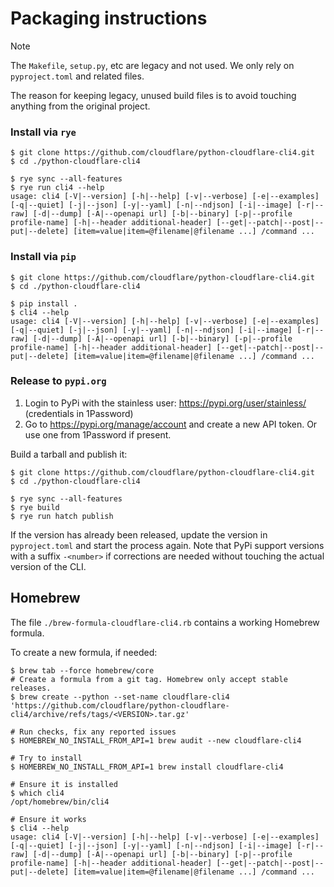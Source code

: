 # Packaging instructions

> [!NOTE]
> The `Makefile`, `setup.py`, etc are legacy and not used. We only rely on `pyproject.toml` and related files.
>
> The reason for keeping legacy, unused build files is to avoid touching anything from the original project.

### Install via `rye`

```shell
$ git clone https://github.com/cloudflare/python-cloudflare-cli4.git
$ cd ./python-cloudflare-cli4

$ rye sync --all-features
$ rye run cli4 --help
usage: cli4 [-V|--version] [-h|--help] [-v|--verbose] [-e|--examples] [-q|--quiet] [-j|--json] [-y|--yaml] [-n|--ndjson] [-i|--image] [-r|--raw] [-d|--dump] [-A|--openapi url] [-b|--binary] [-p|--profile profile-name] [-h|--header additional-header] [--get|--patch|--post|--put|--delete] [item=value|item=@filename|@filename ...] /command ...
```

### Install via `pip`

```shell
$ git clone https://github.com/cloudflare/python-cloudflare-cli4.git
$ cd ./python-cloudflare-cli4

$ pip install .
$ cli4 --help
usage: cli4 [-V|--version] [-h|--help] [-v|--verbose] [-e|--examples] [-q|--quiet] [-j|--json] [-y|--yaml] [-n|--ndjson] [-i|--image] [-r|--raw] [-d|--dump] [-A|--openapi url] [-b|--binary] [-p|--profile profile-name] [-h|--header additional-header] [--get|--patch|--post|--put|--delete] [item=value|item=@filename|@filename ...] /command ...
```

### Release to `pypi.org`

1. Login to PyPi with the stainless user: https://pypi.org/user/stainless/ (credentials in 1Password)
2. Go to https://pypi.org/manage/account and create a new API token. Or use one from 1Password if present.

Build a tarball and publish it:

```shell
$ git clone https://github.com/cloudflare/python-cloudflare-cli4.git
$ cd ./python-cloudflare-cli4

$ rye sync --all-features
$ rye build
$ rye run hatch publish
```

If the version has already been released, update the version in `pyproject.toml` and start the process again.
Note that PyPi support versions with a suffix `-<number>` if corrections are needed without touching the
actual version of the CLI.

## Homebrew

The file `./brew-formula-cloudflare-cli4.rb` contains a working Homebrew formula.

To create a new formula, if needed:

```shell
$ brew tab --force homebrew/core
# Create a formula from a git tag. Homebrew only accept stable releases.
$ brew create --python --set-name cloudflare-cli4 'https://github.com/cloudflare/python-cloudflare-cli4/archive/refs/tags/<VERSION>.tar.gz'

# Run checks, fix any reported issues
$ HOMEBREW_NO_INSTALL_FROM_API=1 brew audit --new cloudflare-cli4

# Try to install
$ HOMEBREW_NO_INSTALL_FROM_API=1 brew install cloudflare-cli4

# Ensure it is installed
$ which cli4
/opt/homebrew/bin/cli4

# Ensure it works
$ cli4 --help
usage: cli4 [-V|--version] [-h|--help] [-v|--verbose] [-e|--examples] [-q|--quiet] [-j|--json] [-y|--yaml] [-n|--ndjson] [-i|--image] [-r|--raw] [-d|--dump] [-A|--openapi url] [-b|--binary] [-p|--profile profile-name] [-h|--header additional-header] [--get|--patch|--post|--put|--delete] [item=value|item=@filename|@filename ...] /command ...
```
